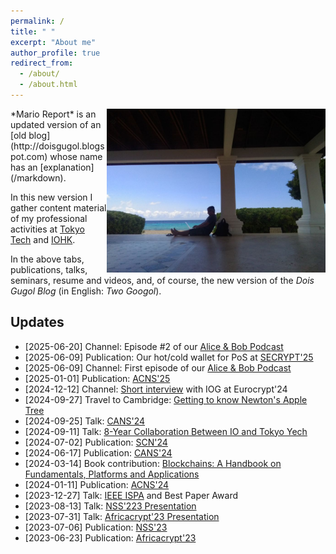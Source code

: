 ```yaml
---
permalink: /
title: " "
excerpt: "About me"
author_profile: true
redirect_from: 
  - /about/
  - /about.html
---
```


<img style="float:right" src="/images/curacao-fc.jpg" width="350">
*Mario Report* is an updated version of an [old blog](http://doisgugol.blogspot.com) whose name has an [explanation](/markdown).  

In this new  version I gather content material of my professional activities at [Tokyo Tech](https://www.titech.ac.jp) and [IOHK](https://iohk.io). 

In the above tabs,  publications, talks, seminars, resume and videos, and, of course, the new version of the *Dois Gugol Blog* (in English: *Two Googol*).



Updates
-----
- [2025-06-20] Channel: Episode #2 of our [Alice & Bob Podcast](/portfolio/2025-06-20-AIPodcast-two/)
- [2025-06-09] Publication: Our hot/cold wallet for PoS at [SECRYPT'25](/publication/2025-06-09-HotColdWallet-Secrypt)
- [2025-06-09] Channel: First episode of our [Alice & Bob Podcast](/portfolio/2025-06-09-AIPodcast/)
- [2025-01-01] Publication: [ACNS'25](/publication/2025-01-01-MELCOIN)
- [2024-12-12] Channel: [Short interview](/portfolio/2024-12-12-talk) with IOG at Eurocrypt'24
- [2024-09-27] Travel to Cambridge: [Getting to know Newton's Apple Tree](/talks/2024-09-27-talk)
- [2024-09-25] Talk: [CANS'24](/talks/2024-09-25-talk)
- [2024-09-11] Talk: [8-Year Collaboration Between IO and Tokyo Yech](/talks/2024-09-11-talk)
- [2024-07-02] Publication: [SCN'24](/publication/2024-07-02-SCN-MUSEN)
- [2024-06-17] Publication: [CANS'24](/publication/2024-06-17-CANS24-Audit-Hydra)
- [2024-03-14] Book contribution: [Blockchains: A Handbook on Fundamentals, Platforms and Applications](/publication/2024-03-14-PoS-Book)
- [2024-01-11] Publication: [ACNS'24](/publication/2024-01-11-ACNS2024-Contact-tracing)
- [2023-12-27] Talk: [IEEE ISPA](/talks/2023-12-27-talk) and Best Paper Award
- [2023-08-13] Talk: [NSS'223 Presentation](/talks/2023-08-14-talk)
- [2023-07-31] Talk: [Africacrypt'23 Presentation](/talks/2023-07-31-talk)
- [2023-07-06] Publication: [NSS'23](/publication/2023-07-06-NSS2023-Deep-learning-pow)
- [2023-06-23] Publication: [Africacrypt'23](/publication/2023-07-19-AFRICACRYPT2023-Maravedi)

<!--
- [2023-02-19] Publication: [FC'23](/publication/2023-02-19-FC2023-Interhead)
- [2023-02-08] Talk: [Talk Show at Kyodai](/talks/2023-02-08-talk)
- [2023-01-24] Presentation: [SCIS'23](/talks/2023-01-24-talk)
- [2022-12-02] Talk: [Panel at Brazilian Embassy](/talks/2022-12-02-talk)
- [2022-11-27] Publication: [ICISC'22 Presentation](/publication/2022-12-02-ICISC-WOTSwana)
- [2022-11-27] Publication: [ICISC'22 Presentation](/publication/2022-11-30-ICISC-Reputation)
- [2022-09-16] Talk: [Research Summit in Edinburgh](/talks/2022-09-16-talk)
- [2022-07-14] Publication: [MARBLE'22 Presentation](/publication/2022-07-14-MARBLE-Interhead)
- [2022-07-12] Publication: [MARBLE'22 Presentation](/publication/2022-07-12-MARBLE-Sleeve)
- [2022-07-11] Publication: [SECRYPT'22 Presentation](/publication/2022-07-11-SECRYPT)
- [2021-06-21] Channel: [ACNS'21 Presentation](/portfolio/2021-06-21-ACNS/)
- [2021-03-30] Channel: [FC'21 Presentation](/portfolio/2021-03-05-FC/)
- [2021-03-30] Channel: [CANS'20 Presentation](/portfolio/2020-12-15-CANS2020/)
- [2021-03-22] Publication: [ACNS'21](/publication/2021-03-22-ACNS)
- [2021-03-05] Publication: [FC'21](/publication/2021-03-05-FC)
- [2021-02-18] Publication: [ICBC'21](/publication/2021-02-18-ICBC)
- [2020-12-15] Publication: [CANS'20](/publication/2020-12-15-virtualchannelsCANS)
- [2020-09-18] Channel: [SCN2020 Video](/portfolio/2020-09-14-SCN/)
- [2020-09-18] Channel: [University of Pelotas](/portfolio/2020-06-21-federal/)
- [2020-09-14] Publication: [Account Management in PoS](/publication/2020-09-14-account-management)
- [2020-09-10] Seminar: [Atomic Multi-channels Updates](/teaching/2020-09-10-atomic-multi-channels)
- [2020-08-06] Seminar: [More Anonymous Credential](/teaching/2020-08-06-ACS-Variants)
- [2020-07-30] Seminar: [Eltoo](/teaching/2020-07-30-Eltoo)
- [2020-07-21] Talk: [UFPel Seminar](/talks/2020-07-21-talk)
- [2020-07-16] Seminar: [ACS Revisited](/teaching/2020-07-16-ACS-revisited)
- [2020-07-09] Seminar: [MPC made easy](/teaching/2020-07-09-MPC-Easy)
- [2020-07-03] Talk: [Cardano Summit](/talks/2020-07-03-talk)
- [2020-06-18] Seminar: [Time Lock Puzzles](/teaching/2020-06-18-time-lock-puzzle)
- [2020-06-11] Seminar: [Anonymity in IBE](/teaching/2020-06-11-ibe)
- [2020-06-04] Seminar: [Anonymity in Credentials and Ring Signatures](/teaching/2020-06-04-anonymity)
- [2020-05-28] Seminar: [Stake Pools](/teaching/2020-05-28-stakepool)
- [2020-05-21] Seminar: [Anonymous Credential](/teaching/2020-05-21-credentials)
- [2020-05-13] Seminar: [Decentralized IDs](/teaching/2020-05-13-DID)
- [2020-05-05] Course: [Blockchain Course](/teaching/2020-05-05-spring-teaching-1)
- [2020-04-27] Seminar: [Hail Hydra](/teaching/2020-04-27)
- [2020-04-20] Seminar: [Extended UTXO Model](/teaching/2020-04-20)
- [2020-04-07] Blog: [Chat with the Brazilian Embassy in Tokyo](/posts/2020/04/Embassy/)
- [2020-03-10/17] Seminar: [(Weighted) Threshold Signatures](/teaching/2020-03-10)
- [2020-03-03] Seminar: [Anonymous Multi-hop Locks](/teaching/2020-03-03)
- [2020-02-18] Seminar: [Designing Collaterals](/teaching/2020-02-18)!
- [2020-02-18] Blog: [FC](/posts/2020/02/FC/) in Kota Kinabalu
- [2020-01-28] Blog: SCIS in [高知](/posts/2020/01/kochi-scis/)!
- [2020-01-02] Blog: Happy New Year! [Happy 2020!](/posts/2020/01/New Year!/)
- [2019-10-01] [Interview](/portfolio/2019-10-01-portfolio/) for Cardano Effect
- [2019-04-20] [Guest Lecture](/talks/2019-04-20-talk) at University of Washington
- [2019-04-16] Blog: [Golf](/posts/2019/04/IOHKGolf/)!
- [2019-04-15] [Presentation](/talks/2019-04-15-talk) at IOHK Summit in Miami
-[2019-02-05] Attended the [Stanford Blockchain Workshop](/posts/2019/02/stanford/)
- [2019-01-25] Our group had five presentations at [SCIS 2019](/talks/2019-01-25-talk)
- [2019-01-22]  Panel on cutting edge research on [Binance Event](/talks/2019-01-22-talk)
- [2018-08-15] Presentation at [Crypto 2018 Rump Session](/portfolio/2018-08-15-portfolio/)-->

